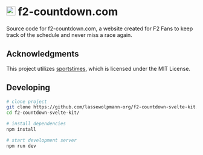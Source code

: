# <img src="https://raw.githubusercontent.com/lassewolpmann-org/f2-countdown-svelte-kit/main/static/favicon.png" alt="drawing" width="24"/> f2-countdown.com
Source code for f2-countdown.com, a website created for F2 Fans to keep track of the schedule and never miss a race again.

## Acknowledgments
This project utilizes [sportstimes](https://github.com/sportstimes/f1/blob/main/LICENSE), which is licensed under the MIT License.

## Developing
```bash
# clone project
git clone https://github.com/lassewolpmann-org/f2-countdown-svelte-kit.git
cd f2-countdown-svelte-kit/

# install dependencies
npm install

# start development server
npm run dev
```